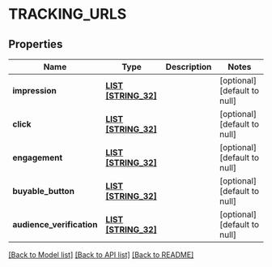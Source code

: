 # TRACKING_URLS

## Properties
Name | Type | Description | Notes
------------ | ------------- | ------------- | -------------
**impression** | [**LIST [STRING_32]**](STRING_32.md) |  | [optional] [default to null]
**click** | [**LIST [STRING_32]**](STRING_32.md) |  | [optional] [default to null]
**engagement** | [**LIST [STRING_32]**](STRING_32.md) |  | [optional] [default to null]
**buyable_button** | [**LIST [STRING_32]**](STRING_32.md) |  | [optional] [default to null]
**audience_verification** | [**LIST [STRING_32]**](STRING_32.md) |  | [optional] [default to null]

[[Back to Model list]](../README.md#documentation-for-models) [[Back to API list]](../README.md#documentation-for-api-endpoints) [[Back to README]](../README.md)


